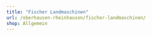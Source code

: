 ```yaml
---
title: "Fischer Landmaschinen"
url: /oberhausen-rheinhausen/fischer-landmaschinen/
shop: Allgemein
---
```


